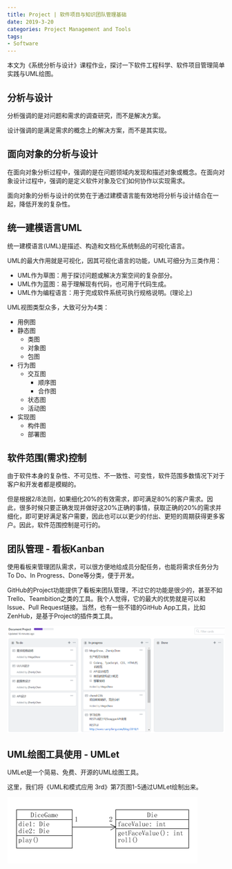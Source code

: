 ```yaml
---
title: Project | 软件项目与知识团队管理基础
date: 2019-3-20
categories: Project Management and Tools
tags:
- Software
---
```


本文为《系统分析与设计》课程作业，探讨一下软件工程科学、软件项目管理简单实践与UML绘图。

<!-- more -->

## 分析与设计

分析强调的是对问题和需求的调查研究，而不是解决方案。

设计强调的是满足需求的概念上的解决方案，而不是其实现。

## 面向对象的分析与设计

在面向对象分析过程中，强调的是在问题领域内发现和描述对象或概念。在面向对象设计过程中，强调的是定义软件对象及它们如何协作以实现需求。

面向对象的分析与设计的优势在于通过建模语言能有效地将分析与设计结合在一起，降低开发的复杂性。

## 统一建模语言UML

统一建模语言(UML)是描述、构造和文档化系统制品的可视化语言。

UML的最大作用就是可视化，因其可视化语言的功能，UML可细分为三类作用：

* UML作为草图：用于探讨问题或解决方案空间的复杂部分。
* UML作为蓝图：易于理解现有代码，也可用于代码生成。
* UML作为编程语言：用于完成软件系统可执行规格说明。(理论上)

UML视图类型众多，大致可分为4类：

* 用例图
* 静态图
  * 类图
  * 对象图
  * 包图
* 行为图
  * 交互图
    * 顺序图
    * 合作图
  * 状态图
  * 活动图
* 实现图
  * 构件图
  * 部署图

## 软件范围(需求)控制

由于软件本身的复杂性、不可见性、不一致性、可变性，软件范围多数情况下对于客户和开发者都是模糊的。

但是根据2/8法则，如果细化20%的有效需求，即可满足80%的客户需求。因此，很多时候只要正确发现并做好这20%正确的事情，获取正确的20%的需求并细化，即可更好满足客户需要，因此也可以以更少的付出、更短的周期获得更多客户。因此，软件范围控制是可行的。

## 团队管理 - 看板Kanban

使用看板来管理团队需求，可以很方便地给成员分配任务，也能将需求任务分为To Do、In Progress、Done等分类，便于开发。

GitHub的Project功能提供了看板来团队管理，不过它的功能是很少的，甚至不如Trello、Teambition之类的工具。我个人觉得，它的最大的优势就是可以和Issue、Pull Request链接。当然，也有一些不错的GitHub App工具，比如ZenHub，是基于Project的插件类工具。

![1553066435616](software-project-and-team/1553066435616.png)

## UML绘图工具使用 - UMLet

UMLet是一个简易、免费、开源的UML绘图工具。

这里，我们将《UML和模式应用 3rd》第7页图1-5通过UMLet绘制出来。

![1553067340005](software-project-and-team/1553067340005.png)



